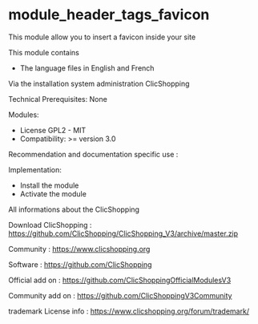 # module_header_tags_favicon

This module allow you to insert a favicon inside your site

This module contains

- The language files in English and French

Via the installation system administration ClicShopping

Technical Prerequisites: None

Modules:
- License GPL2 - MIT
- Compatibility: >= version 3.0

Recommendation and documentation specific use :


Implementation:

- Install the module
- Activate the module

All informations about the ClicShopping

 Download ClicShopping : https://github.com/ClicShopping/ClicShopping_V3/archive/master.zip

 Community : https://www.clicshopping.org

 Software : https://github.com/ClicShopping

 Official add on : https://github.com/ClicShoppingOfficialModulesV3

 Community add on : https://github.com/ClicShoppingV3Community

 trademark License info : https://www.clicshopping.org/forum/trademark/ 
